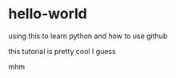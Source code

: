 # hello-world
using this to learn python and how to use github

this tutorial is pretty cool I guess

mhm
